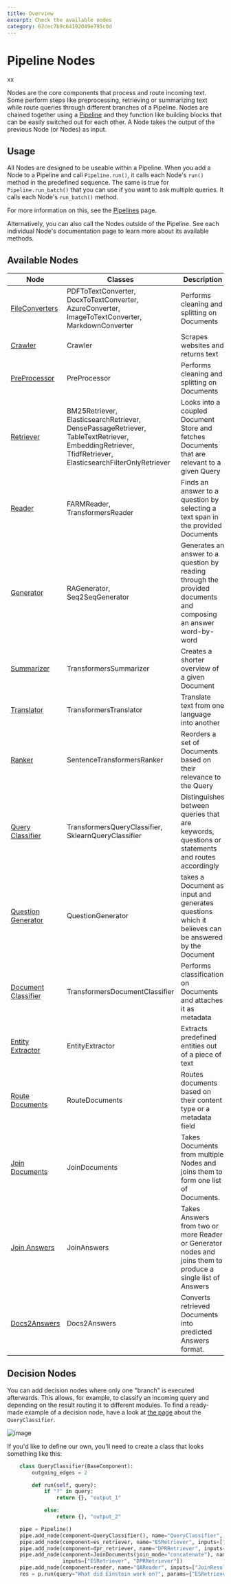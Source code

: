 ```yaml
---
title: Overview
excerpt: Check the available nodes
category: 62cec7b9c64192049e795c0d
---
```



# Pipeline Nodes

xx

Nodes are the core components that process and route incoming text.
Some perform steps like preprocessing, retrieving or summarizing text
while route queries through different branches of a Pipeline.
Nodes are chained together using a [Pipeline](/components/pipelines)
and they function like building blocks that can be easily switched out for each other.
A Node takes the output of the previous Node (or Nodes) as input.

## Usage

All Nodes are designed to be useable within a Pipeline.
When you add a Node to a Pipeline and call `Pipeline.run()`, it calls each Node's `run()` method in the predefined sequence.
The same is true for `Pipeline.run_batch()` that you can use if you want to ask multiple queries. It calls each Node's `run_batch()` method. 

For more information on this, see the [Pipelines](/components/pipelines) page.

Alternatively, you can also call the Nodes outside of the Pipeline.
See each individual Node's documentation page to learn more about its available methods.

## Available Nodes

| Node | Classes | Description   |
|-------------|-----------------------------------------------------------------|---|
| [FileConverters](/pipeline_nodes/file-converters)      | PDFToTextConverter, DocxToTextConverter, AzureConverter, ImageToTextConverter, MarkdownConverter | Performs cleaning and splitting on Documents   |
| [Crawler](/pipeline_nodes/crawler)      | Crawler | Scrapes websites and returns text  |
| [PreProcessor](/pipeline_nodes/preprocessor)      | PreProcessor                                 | Performs cleaning and splitting on Documents   |
| [Retriever](/pipeline_nodes/retriever)       | BM25Retriever, ElasticsearchRetriever, DensePassageRetriever, TableTextRetriever, EmbeddingRetriever, TfidfRetriever, ElasticsearchFilterOnlyRetriever  | Looks into a coupled Document Store and fetches Documents that are relevant to a given Query  |
| [Reader](/pipeline_nodes/retriever)      | FARMReader, TransformersReader                      |  Finds an answer to a question by selecting a text span in the provided Documents |
| [Generator](/pipeline_nodes/generator)      | RAGenerator, Seq2SeqGenerator  |  Generates an answer to a question by reading through the provided documents and composing an answer word-by-word |
| [Summarizer](/pipeline_nodes/summarizer)      | TransformersSummarizer  |  Creates a shorter overview of a given Document |
| [Translator](/pipeline_nodes/translator)      | TransformersTranslator  |  Translate text from one language into another |
| [Ranker](/pipeline_nodes/ranker)      | SentenceTransformersRanker  |  Reorders a set of Documents based on their relevance to the Query |
| [Query Classifier](/pipeline_nodes/query-classifier)      | TransformersQueryClassifier, SklearnQueryClassifier  |  Distinguishes between queries that are keywords, questions or statements and routes accordingly |
| [Question Generator](/pipeline_nodes/question-generator)      | QuestionGenerator  | takes a Document as input and generates questions which it believes can be answered by the Document |
| [Document Classifier](/pipeline_nodes/document-classifier)      | TransformersDocumentClassifier  |  Performs classification on Documents and attaches it as metadata |
| [Entity Extractor](/pipeline_nodes/entity-extractor)      | EntityExtractor  |  Extracts predefined entities out of a piece of text |
| [Route Documents](/pipeline_nodes/route-documents)      | RouteDocuments  |  Routes documents based on their content type or a metadata field  |
| [Join Documents](/pipeline_nodes/join-documents)      | JoinDocuments  |  Takes Documents from multiple Nodes and joins them to form one list of Documents. |
| [Join Answers](/pipeline_nodes/join-answers)      | JoinAnswers  |  Takes Answers from two or more Reader or Generator nodes and joins them to produce a single list of Answers |
| [Docs2Answers](/pipeline_nodes/docs2answers)      | Docs2Answers  |  Converts retrieved Documents into predicted Answers format. |

## Decision Nodes

You can add decision nodes where only one "branch" is executed afterwards.
This allows, for example, to classify an incoming query and depending on the result routing it to different modules.
To find a ready-made example of a decision node, have a look at [the page](/pipeline_nodes/query-classifier) about the `QueryClassifier`.

![image](https://user-images.githubusercontent.com/1563902/102452199-41229b80-403a-11eb-9365-7038697e7c3e.png)

If you'd like to define our own, you'll need to create a class that looks something like this:

```python
    class QueryClassifier(BaseComponent):
        outgoing_edges = 2

        def run(self, query):
            if "?" in query:
                return {}, "output_1"

            else:
                return {}, "output_2"

    pipe = Pipeline()
    pipe.add_node(component=QueryClassifier(), name="QueryClassifier", inputs=["Query"])
    pipe.add_node(component=es_retriever, name="ESRetriever", inputs=["QueryClassifier.output_1"])
    pipe.add_node(component=dpr_retriever, name="DPRRetriever", inputs=["QueryClassifier.output_2"])
    pipe.add_node(component=JoinDocuments(join_mode="concatenate"), name="JoinResults",
                  inputs=["ESRetriever", "DPRRetriever"])
    pipe.add_node(component=reader, name="QAReader", inputs=["JoinResults"])
    res = p.run(query="What did Einstein work on?", params={"ESRetriever": {"top_k": 1}, "DPRRetriever": {"top_k": 3}})
```

<div style={{ marginBottom: "3rem" }} />
